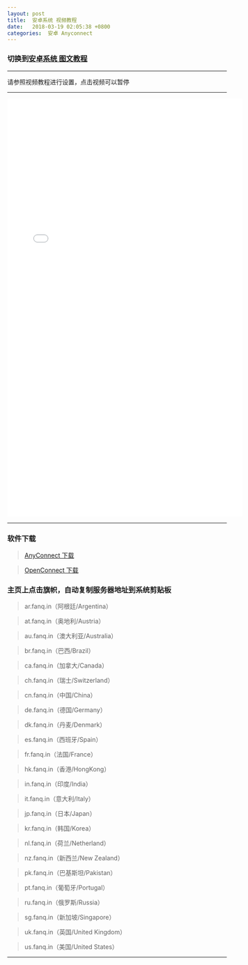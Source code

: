 ```yaml
---
layout: post
title:  安卓系统 视频教程
date:   2018-03-19 02:05:38 +0800
categories:  安卓 Anyconnect
---
```


### 切换到[安卓系统 **图文教程**](/2018/03/android_txt/ "Andriod")

****

请参照视频教程进行设置，点击视频可以暂停

****
<iframe width="540" height="960" src="/files/Android.webm" frameborder="0" allow="autoplay; encrypted-media" allowfullscreen></iframe>

****

### 软件下载

>[AnyConnect 下载](/files/anyconnect-android-4.10.00102.apk)

>[OpenConnect 下载](/files/openconnect.apk)

### 主页上点击旗帜，自动复制服务器地址到系统剪贴板

>ar.fanq.in（阿根廷/Argentina）

>at.fanq.in（奥地利/Austria）

>au.fanq.in（澳大利亚/Australia）

>br.fanq.in（巴西/Brazil）
 
>ca.fanq.in（加拿大/Canada）

>ch.fanq.in（瑞士/Switzerland）

>cn.fanq.in（中国/China）

>de.fanq.in（德国/Germany）

>dk.fanq.in（丹麦/Denmark）

>es.fanq.in（西班牙/Spain）

>fr.fanq.in（法国/France）

>hk.fanq.in（香港/HongKong）

>in.fanq.in（印度/India）

>it.fanq.in（意大利/Italy）

>jp.fanq.in（日本/Japan）

>kr.fanq.in（韩国/Korea）

>nl.fanq.in（荷兰/Netherland）

>nz.fanq.in（新西兰/New Zealand）

>pk.fanq.in（巴基斯坦/Pakistan）

>pt.fanq.in（葡萄牙/Portugal）

>ru.fanq.in（俄罗斯/Russia）

>sg.fanq.in（新加坡/Singapore）

>uk.fanq.in（英国/United Kingdom）

>us.fanq.in（美国/United States）

****
